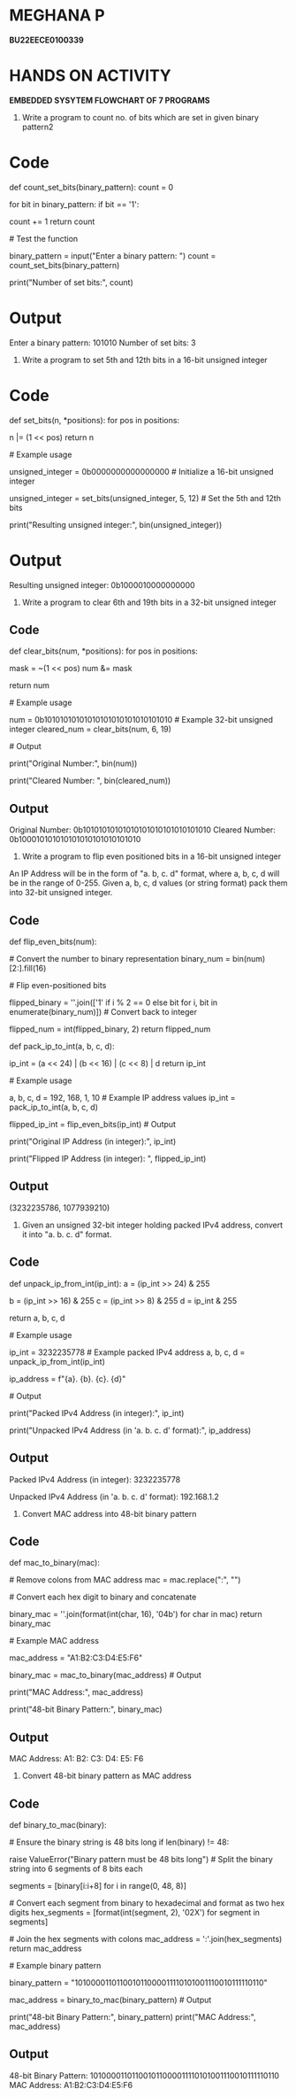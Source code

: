 # MEGHANA P

**BU22EECE0100339**

# HANDS ON ACTIVITY

**EMBEDDED SYSYTEM FLOWCHART OF 7 PROGRAMS**

1. Write a program to count no. of bits which are set in given binary pattern2

# Code

def count_set_bits(binary_pattern): count = 0

for bit in binary_pattern: if bit == '1':

count += 1 return count

\# Test the function

binary_pattern = input("Enter a binary pattern: ") count = count_set_bits(binary_pattern)

print("Number of set bits:", count)

# Output

Enter a binary pattern: 101010 Number of set bits: 3

1. Write a program to set 5th and 12th bits in a 16-bit unsigned integer

# Code

def set_bits(n, \*positions): for pos in positions:

n |= (1 << pos) return n

\# Example usage

unsigned_integer = 0b0000000000000000 # Initialize a 16-bit unsigned integer

unsigned_integer = set_bits(unsigned_integer, 5, 12) # Set the 5th and 12th bits

print("Resulting unsigned integer:", bin(unsigned_integer))

# Output

Resulting unsigned integer: 0b1000010000000000

1. Write a program to clear 6th and 19th bits in a 32-bit unsigned integer

## Code

def clear_bits(num, \*positions): for pos in positions:

mask = ~(1 << pos) num &= mask

return num

\# Example usage

num = 0b10101010101010101010101010101010 # Example 32-bit unsigned integer cleared_num = clear_bits(num, 6, 19)

\# Output

print("Original Number:", bin(num))

print("Cleared Number: ", bin(cleared_num))

## Output

Original Number: 0b10101010101010101010101010101010 Cleared Number: 0b100010101010101010101010101010

1. Write a program to flip even positioned bits in a 16-bit unsigned integer

An IP Address will be in the form of "a. b, c. d" format, where a, b, c, d will be in the range of 0-255. Given a, b, c, d values (or string format) pack them into 32-bit unsigned integer.

## Code

def flip_even_bits(num):

\# Convert the number to binary representation binary_num = bin(num)\[2:\].fill(16)

\# Flip even-positioned bits

flipped_binary = ''.join(\['1' if i % 2 == 0 else bit for i, bit in enumerate(binary_num)\]) # Convert back to integer

flipped_num = int(flipped_binary, 2) return flipped_num

def pack_ip_to_int(a, b, c, d):

ip_int = (a << 24) | (b << 16) | (c << 8) | d return ip_int

\# Example usage

a, b, c, d = 192, 168, 1, 10 # Example IP address values ip_int = pack_ip_to_int(a, b, c, d)

flipped_ip_int = flip_even_bits(ip_int) # Output

print("Original IP Address (in integer):", ip_int)

print("Flipped IP Address (in integer): ", flipped_ip_int)

## Output

(3232235786, 1077939210)

1. Given an unsigned 32-bit integer holding packed IPv4 address, convert it into "a. b. c. d" format.

## Code

def unpack_ip_from_int(ip_int): a = (ip_int >> 24) & 255

b = (ip_int >> 16) & 255 c = (ip_int >> 8) & 255 d = ip_int & 255

return a, b, c, d

\# Example usage

ip_int = 3232235778 # Example packed IPv4 address a, b, c, d = unpack_ip_from_int(ip_int)

ip_address = f"{a}. {b}. {c}. {d}"

\# Output

print("Packed IPv4 Address (in integer):", ip_int)

print("Unpacked IPv4 Address (in 'a. b. c. d' format):", ip_address)

## Output

Packed IPv4 Address (in integer): 3232235778

Unpacked IPv4 Address (in 'a. b. c. d' format): 192.168.1.2

1. Convert MAC address into 48-bit binary pattern

## Code

def mac_to_binary(mac):

\# Remove colons from MAC address mac = mac.replace(":", "")

\# Convert each hex digit to binary and concatenate

binary_mac = ''.join(format(int(char, 16), '04b') for char in mac) return binary_mac

\# Example MAC address

mac_address = "A1:B2:C3:D4:E5:F6"

binary_mac = mac_to_binary(mac_address) # Output

print("MAC Address:", mac_address)

print("48-bit Binary Pattern:", binary_mac)

## Output

MAC Address: A1: B2: C3: D4: E5: F6

1. Convert 48-bit binary pattern as MAC address

## Code

def binary_to_mac(binary):

\# Ensure the binary string is 48 bits long if len(binary) != 48:

raise ValueError("Binary pattern must be 48 bits long") # Split the binary string into 6 segments of 8 bits each

segments = \[binary\[i:i+8\] for i in range(0, 48, 8)\]

\# Convert each segment from binary to hexadecimal and format as two hex digits hex_segments = \[format(int(segment, 2), '02X') for segment in segments\]

\# Join the hex segments with colons mac_address = ':'.join(hex_segments) return mac_address

\# Example binary pattern

binary_pattern = "101000011011001011000011110101001110010111110110"

mac_address = binary_to_mac(binary_pattern) # Output

print("48-bit Binary Pattern:", binary_pattern) print("MAC Address:", mac_address)

## Output

48-bit Binary Pattern: 101000011011001011000011110101001110010111110110 MAC Address: A1:B2:C3:D4:E5:F6
